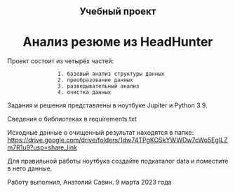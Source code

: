 ## <center>Учебный проект
# <center>Анализ резюме из HeadHunter

Проект состоит из четырёх частей:

                    1. базовый анализ структуры данных
                    2. преобразование данных
                    3. разведывательный анализ
                    4. очистка данных

Задания и решения представлены в ноутбуке Jupiter и Python 3.9.

Сведения о библиотеках в requirements.txt

Исходные данные о очищенный результат находятся в папке: 
https://drive.google.com/drive/folders/1dw74TPgKOSkYWWDw7cWo5EgILZm7R1u9?usp=share_link

Для правильной работы ноутбука создайте подкаталог data и поместите в него данные.


Работу выполнил,
Анатолий Савин.
9 марта 2023 года